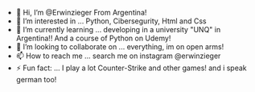 - 👋 Hi, I’m @Erwinzieger From Argentina!
- 👀 I’m interested in ... Python, Cibersegurity, Html and Css
- 🌱 I’m currently learning ... developing in a university "UNQ" in Argentina!! And a course of Python on Udemy!
- 💞️ I’m looking to collaborate on ... everything, im on open arms!
- 📫 How to reach me ... search me on instagram @erwinzieger
- ⚡ Fun fact: ... I play a lot Counter-Strike and other games! and i speak german too!

<!---
Erwinzieger/Erwinzieger is a ✨ special ✨ repository because its `README.md` (this file) appears on your GitHub profile.
You can click the Preview link to take a look at your changes.
--->
